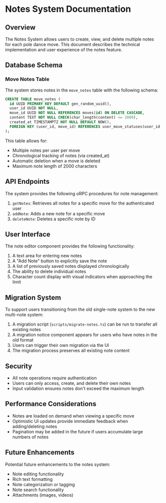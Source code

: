 # Notes System Documentation

## Overview

The Notes System allows users to create, view, and delete multiple notes for each pole dance move. This document describes the technical implementation and user experience of the notes feature.

## Database Schema

### Move Notes Table

The system stores notes in the `move_notes` table with the following schema:

```sql
CREATE TABLE move_notes (
  id UUID PRIMARY KEY DEFAULT gen_random_uuid(),
  user_id UUID NOT NULL,
  move_id UUID NOT NULL REFERENCES moves(id) ON DELETE CASCADE,
  content TEXT NOT NULL CHECK(char_length(content) <= 2000),
  created_at TIMESTAMPTZ NOT NULL DEFAULT NOW(),
  FOREIGN KEY (user_id, move_id) REFERENCES user_move_statuses(user_id, move_id) ON DELETE CASCADE
);
```

This table allows for:

- Multiple notes per user per move
- Chronological tracking of notes (via created_at)
- Automatic deletion when a move is deleted
- Maximum note length of 2000 characters

## API Endpoints

The system provides the following oRPC procedures for note management:

1. `getNotes`: Retrieves all notes for a specific move for the authenticated user
2. `addNote`: Adds a new note for a specific move
3. `deleteNote`: Deletes a specific note by ID

## User Interface

The note editor component provides the following functionality:

1. A text area for entering new notes
2. A "Add Note" button to explicitly save the note
3. A list of previously saved notes displayed chronologically
4. The ability to delete individual notes
5. Character count display with visual indicators when approaching the limit

## Migration System

To support users transitioning from the old single-note system to the new multi-note system:

1. A migration script (`scripts/migrate-notes.ts`) can be run to transfer all existing notes
2. A migration notice component appears for users who have notes in the old format
3. Users can trigger their own migration via the UI
4. The migration process preserves all existing note content

## Security

- All note operations require authentication
- Users can only access, create, and delete their own notes
- Input validation ensures notes don't exceed the maximum length

## Performance Considerations

- Notes are loaded on demand when viewing a specific move
- Optimistic UI updates provide immediate feedback when adding/deleting notes
- Pagination may be added in the future if users accumulate large numbers of notes

## Future Enhancements

Potential future enhancements to the notes system:

- Note editing functionality
- Rich text formatting
- Note categorization or tagging
- Note search functionality
- Attachments (images, videos)
